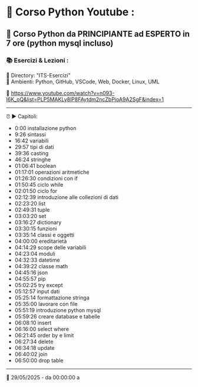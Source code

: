 # 🐍 Corso Python Youtube :
## 🎥 Corso Python da PRINCIPIANTE ad ESPERTO in 7 ore (python mysql incluso)
### 📚 Esercizi & Lezioni :
📁 Directory: "ITS-Esercizi"  
🧰 Ambienti: Python, GitHub, VSCode, Web, Docker, Linux, UML

🔗 https://www.youtube.com/watch?v=n093-I6K_oQ&list=PLP5MAKLy8lP8FAytdm2ncZbPioA9A2SgF&index=1

---

⏰ ► Capitoli:
- 0:00 installazione python
- 9:26 sintassi
- 16:42 variabili
- 29:57 tipi di dati
- 39:36 casting
- 46:24 stringhe
- 01:06:41 boolean
- 01:17:01 operazioni aritmetiche
- 01:26:30 condizioni con if
- 01:50:45 ciclo while
- 02:01:50 ciclo for
- 02:12:39 introduzione alle collezioni di dati
- 02:23:20 list
- 02:49:31 tuple
- 03:03:20 set
- 03:16:27 dictionary
- 03:30:15 funzioni
- 03:35:14 classi e oggetti
- 04:00:00 ereditarietà
- 04:14:29 scope delle variabili
- 04:23:04 moduli
- 04:32:33 datetime
- 04:39:22 classe math
- 04:45:16 json
- 04:55:57 pip
- 05:02:25 try except
- 05:12:57 input dati
- 05:25:14 formattazione stringa
- 05:35:00 lavorare con file
- 05:51:19 introduzione python mysql
- 05:59:26 creare database e tabelle
- 06:08:10 insert
- 06:16:00 select where
- 06:21:45 order by e limit
- 06:27:34 delete
- 06:34:18 update
- 06:40:02 join
- 06:50:00 drop table

---

📅 29/05/2025 - da 00:00:00 a 
